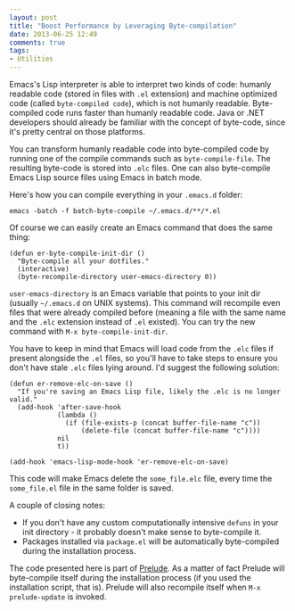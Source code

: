 ```yaml
---
layout: post
title: "Boost Performance by Leveraging Byte-compilation"
date: 2013-06-25 12:49
comments: true
tags:
- Utilities
---
```


Emacs's Lisp interpreter is able to interpret two kinds of code:
humanly readable code (stored in files with `.el` extension) and
machine optimized code (called `byte-compiled code`), which is not
humanly readable. Byte-compiled code runs faster than humanly readable
code. Java or .NET developers should already be familiar with the
concept of byte-code, since it's pretty central on those platforms.

You can transform humanly readable code into byte-compiled code by
running one of the compile commands such as `byte-compile-file`. The
resulting byte-code is stored into `.elc` files. One can also
byte-compile Emacs Lisp source files using Emacs in batch mode.

Here's how you can compile everything in your `.emacs.d` folder:

```
emacs -batch -f batch-byte-compile ~/.emacs.d/**/*.el
```

Of course we can easily create an Emacs command that does the same thing:

``` elisp
(defun er-byte-compile-init-dir ()
  "Byte-compile all your dotfiles."
  (interactive)
  (byte-recompile-directory user-emacs-directory 0))
```

`user-emacs-directory` is an Emacs variable that points to your init
dir (usually `~/.emacs.d` on UNIX systems). This command will
recompile even files that were already compiled before (meaning a file
with the same name and the `.elc` extension instead of `.el`
existed). You can try the new command with `M-x
byte-compile-init-dir`.

You have to keep in mind that Emacs will load code from the `.elc`
files if present alongside the `.el` files, so you'll have to take
steps to ensure you don't have stale `.elc` files lying around. I'd
suggest the following solution:

``` elisp
(defun er-remove-elc-on-save ()
  "If you're saving an Emacs Lisp file, likely the .elc is no longer valid."
  (add-hook 'after-save-hook
            (lambda ()
              (if (file-exists-p (concat buffer-file-name "c"))
                  (delete-file (concat buffer-file-name "c"))))
            nil
            t))

(add-hook 'emacs-lisp-mode-hook 'er-remove-elc-on-save)
```

This code will make Emacs delete the `some_file.elc` file, every time the
`some_file.el` file in the same folder is saved.

A couple of closing notes:

* If you don't have any custom computationally intensive `defuns` in
your init directory - it probably doesn't make sense to byte-compile
it.
* Packages installed via `package.el` will be automatically
  byte-compiled during the installation process.

The code presented here is part of
[Prelude](https://github.com/bbatsov/prelude). As a matter of fact
Prelude will byte-compile itself during the installation process (if
you used the installation script, that is). Prelude will also recompile
itself when `M-x prelude-update` is invoked.
